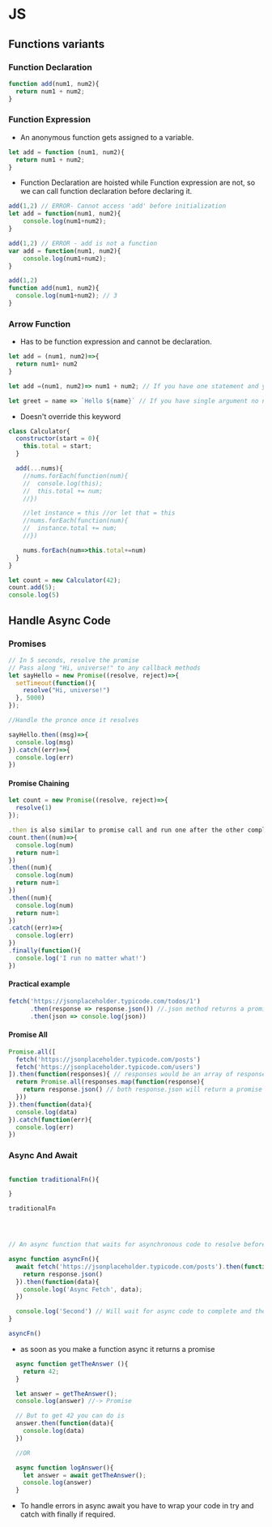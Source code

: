 # JS


## Functions variants

### Function Declaration

```js
function add(num1, num2){
  return num1 + num2;
}

```

### Function Expression

- An anonymous function gets assigned to a variable.

```js
let add = function (num1, num2){
  return num1 + num2;
}
```

- Function Declaration are hoisted while Function expression are not, so we can call function declaration before declaring it.
```js
add(1,2) // ERROR- Cannot access 'add' before initialization
let add = function(num1, num2){
    console.log(num1+num2);
}

add(1,2) // ERROR - add is not a function
var add = function(num1, num2){
    console.log(num1+num2);
}

add(1,2) 
function add(num1, num2){
  console.log(num1+num2); // 3
}

```

### Arrow Function

- Has to be function expression and cannot be declaration.

```js
let add = (num1, num2)=>{
  return num1+ num2
}

let add =(num1, num2)=> num1 + num2; // If you have one statement and you want to return that

let greet = name => `Hello ${name}` // If you have single argument no need for brackets

```

- Doesn't override this keyword

```js
class Calculator{
  constructor(start = 0){
    this.total = start;
  }

  add(...nums){
    //nums.forEach(function(num){
    //  console.log(this);
    //  this.total += num;
    //})

    //let instance = this //or let that = this
    //nums.forEach(function(num){
    //  instance.total += num;
    //})

    nums.forEach(num=>this.total+=num)
  }
}

let count = new Calculator(42);
count.add(5);
console.log(5)

```

## Handle Async Code


### Promises

```js
// In 5 seconds, resolve the promise
// Pass along "Hi, universe!" to any callback methods
let sayHello = new Promise((resolve, reject)=>{
  setTimeout(function(){
    resolve("Hi, universe!")
  }, 5000)
});

//Handle the pronce once it resolves

sayHello.then((msg)=>{
  console.log(msg)
}).catch((err)=>{
  console.log(err)
})

```

#### Promise Chaining

```js
let count = new Promise((resolve, reject)=>{
  resolve(1)
});

.then is also similar to promise call and run one after the other completes
count.then((num)=>{
  console.log(num)
  return num+1
})
.then((num){
  console.log(num)
  return num+1
})
.then((num){
  console.log(num)
  return num+1
})
.catch((err)=>{
  console.log(err)
})
.finally(function(){
  console.log('I run no matter what!')
})

```

#### Practical example

```js
fetch('https://jsonplaceholder.typicode.com/todos/1')
      .then(response => response.json()) //.json method returns a promise
      .then(json => console.log(json))
```


#### Promise All

```js
Promise.all([
  fetch('https://jsonplaceholder.typicode.com/posts')
  fetch('https://jsonplaceholder.typicode.com/users')
]).then(function(responses){ // responses would be an array of response
  return Promise.all(responses.map(function(response){
    return response.json() // both response.json will return a promise and will proceed only when both are resolved
  }))
}).then(function(data){
  console.log(data)
}).catch(function(err){
  console.log(err)
})


```

### Async And Await


```js

function traditionalFn(){

}

traditionalFn




// An async function that waits for asynchronous code to resolve before continuing

async function asyncFn(){
  await fetch('https://jsonplaceholder.typicode.com/posts').then(function(response){
    return response.json()
  }).then(function(data){
    console.log('Async Fetch', data);
  })

  console.log('Second') // Will wait for async code to complete and the only runthis statement.
}

asyncFn()

```

-  as soon as you make a function async it returns a promise
  ```js
    async function getTheAnswer (){
      return 42;
    }

    let answer = getTheAnswer();
    console.log(answer) //-> Promise

    // But to get 42 you can do is
    answer.then(function(data){
      console.log(data)
    })

    //OR

    async function logAnswer(){
      let answer = await getTheAnswer();
      console.log(answer)
    }

  ```

-  To handle errors in async await you have to wrap your code in try and catch with finally if required.
